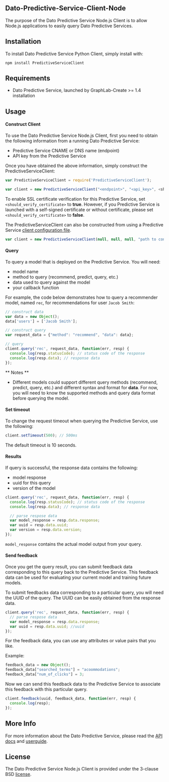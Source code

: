Dato-Predictive-Service-Client-Node
-----------------------------------

The purpose of the Dato Predictive Service Node.js Client is to allow Node.js applications to easily query Dato Predictive Services.

Installation
------------

To install Dato Predictive Service Python Client, simply install with:

```no-highlight
npm install PredictiveServiceClient
```

Requirements
------------

- Dato Predictive Service, launched by GraphLab-Create >= 1.4 installation

Usage
-----

#### Construct Client

To use the Dato Predictive Service Node.js Client, first you need to obtain the
following information from a running Dato Predictive Service:
* Predictive Service CNAME or DNS name (endpoint)
* API key from the Predictive Service

Once you have obtained the above information, simply construct the PredictiveServiceClient:
```js
var PredictiveServiceClient = require('PredictiveServiceClient');

var client = new PredictiveServiceClient("<endpoint>", "<api_key>", <should_verify_certificate>);
``` 

To enable SSL certificate verification for this Predictive Service, set 
``<should_verify_certificate>`` to **true**. However, if you Predictive Service
is launched with a self-signed certificate or without certificate, please set
``<should_verify_certificate>`` to **false**.

The PredictiveServiceClient can also be constructed from using a Predictive Service
[client configuration file](https://dato.com/products/create/docs/generated/graphlab.deploy.PredictiveService.save_client_config.html).
```js
var client = new PredictiveServiceClient(null, null, null, "path to config file");
```

#### Query

To query a model that is deployed on the Predictive Service. You will need:

* model name
* method to query (recommend, predict, query, etc.)
* data used to query against the model
* your callback function

For example, the code below demonstrates how to query a recommender model, named
``rec``, for recommendations for user ```Jacob Smith```:

```js
// construct data
var data = new Object();
data['users'] = ['Jacob Smith'];

// construct query
var request_data = {"method": "recommend", "data": data};

// query
client.query('rec', request_data, function(err, resp) {
  console.log(resp.statusCode); // status code of the response
  console.log(resp.data); // response data
});
```

** Notes **

- Different models could support different query methods (recommend, predict, query, etc.)
  and different syntax and format for **data**. For now, you will need to know the
  supported methods and query data format before querying the model.


#### Set timeout

To change the request timeout when querying the Predictive Service, use the following:

```js
client.setTimeout(500); // 500ms
```

The default timeout is 10 seconds.


#### Results

If query is successful, the response data contains the following:

* model response
* uuid for this query
* version of the model


```js
client.query('rec', request_data, function(err, resp) {
  console.log(resp.statusCode); // status code of the response
  console.log(resp.data); // response data

  // parse respose data
  var model_response = resp.data.response;
  var uuid = resp.data.uuid;
  var version = resp.data.version;
});
```

``model_response`` contains the actual model output from your query.

#### Send feedback

Once you get the query result, you can submit feedback data corresponding to this query
back to the Predictive Service. This feedback data can be used for evaluating your
current model and training future models.

To submit feedbacks data corresponding to a particular query, you will need the UUID
of the query. The UUID can be easily obtained from the response data.

```js
client.query('rec', request_data, function(err, resp) {
  // parse respose data
  var model_response = resp.data.response;
  var uuid = resp.data.uuid; //uuid
});
```

For the feedback data, you can use any attributes or value pairs that you like.

Example: 
```js
feedback_data = new Object();
feedback_data["searched_terms"] = "acoommodations";
feedback_data["num_of_clicks"] = 3;
```
Now we can send this feedback data to the Predictive
Service to associate this feedback with this particular query.

```js
client.feedback(uuid, feedback_data, function(err, resp) {
  console.log(resp);
});
```

More Info
---------

For more information about the Dato Predictive Service, please read
the [API docs](https://dato.com/products/create/docs/generated/graphlab.deploy.PredictiveService.html)
and [userguide](https://dato.com/learn/userguide/deployment/pred-getting-started.html).

License
-------

The Dato Predictive Service Node.js Client is provided under the 3-clause BSD [license](LICENSE).
